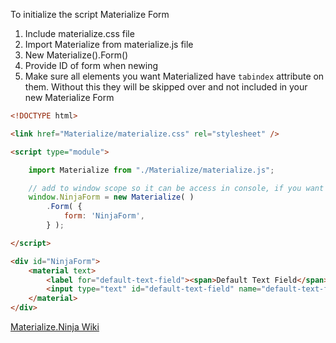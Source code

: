 To initialize the script Materialize Form

1. Include materialize.css file
4. Import Materialize from materialize.js file
5. New Materialize().Form()
6. Provide ID of form when newing
7. Make sure all elements you want Materialized have `tabindex` attribute on them. Without this they will be skipped over and not included in your new Materialize Form

```html
<!DOCTYPE html>

<link href="Materialize/materialize.css" rel="stylesheet" />

<script type="module">

    import Materialize from "./Materialize/materialize.js";

    // add to window scope so it can be access in console, if you want
    window.NinjaForm = new Materialize( )
        .Form( {
            form: 'NinjaForm',
        } );

</script>

<div id="NinjaForm">
    <material text>
        <label for="default-text-field"><span>Default Text Field</span></label>
        <input type="text" id="default-text-field" name="default-text-field" value="" tabindex="1">
    </material>
</div>
```

[Materialize.Ninja Wiki](https://github.com/materializeninja/materialize/wiki)
